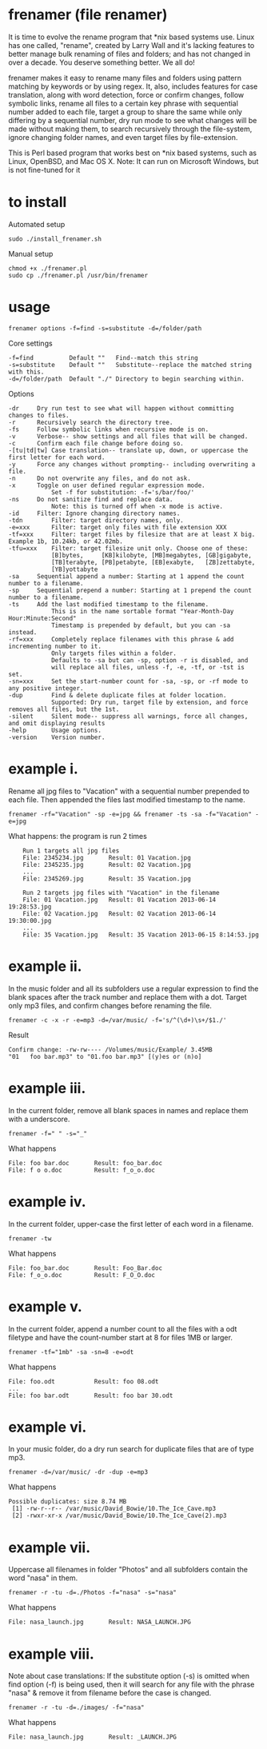 frenamer (file renamer)
========
It is time to evolve the rename program that *nix based systems use. Linux has one called, "rename", created by Larry Wall 
and it's lacking features to better manage bulk renaming of files and folders; and has not changed in over a decade. 
You deserve something better. We all do!

frenamer makes it easy to rename many files and folders using pattern matching by keywords or by using regex. It, also, includes 
features for case translation, along with word detection, force or confirm changes, follow symbolic links, rename all files to a 
certain key phrase with sequential number added to each file, target a group to share the same while only differing by a 
sequential number, dry run mode to see what changes will be made without making them, to search recursively through the 
file-system, ignore changing folder names, and even target files by file-extension.

This is Perl based program that works best on *nix based systems, such as Linux, OpenBSD, and Mac OS X. 
Note: It can run on Microsoft Windows, but is not fine-tuned for it

to install
=====
Automated setup

	sudo ./install_frenamer.sh

Manual setup

	chmod +x ./frenamer.pl
	sudo cp ./frenamer.pl /usr/bin/frenamer

usage
=====
    frenamer options -f=find -s=substitute -d=/folder/path
    
   Core settings
  
    -f=find          Default ""   Find--match this string 
    -s=substitute    Default ""   Substitute--replace the matched string with this.
    -d=/folder/path  Default "./" Directory to begin searching within.
    
   Options
   
    -dr		Dry run test to see what will happen without committing changes to files.
    -r		Recursively search the directory tree.
    -fs		Follow symbolic links when recursive mode is on.
    -v		Verbose-- show settings and all files that will be changed.
    -c		Confirm each file change before doing so.
    -[tu|td|tw]	Case translation-- translate up, down, or uppercase the first letter for each word.
    -y		Force any changes without prompting-- including overwriting a file.
    -n		Do not overwrite any files, and do not ask.
    -x		Toggle on user defined regular expression mode. 
    			Set -f for substitution: -f='s/bar/foo/'
    -ns		Do not sanitize find and replace data. 
    			Note: this is turned off when -x mode is active.
	-id		Filter: Ignore changing directory names.
	-tdn		Filter: target directory names, only.
	-e=xxx		Filter: target only files with file extension XXX
	-tf=xxx		Filter: target files by filesize that are at least X big. Example 1b, 10.24kb, or 42.02mb.
	-tfu=xxx	Filter: target filesize unit only. Choose one of these:
    			[B]bytes,     [KB]kilobyte, [MB]megabytes, [GB]gigabyte, 
    			[TB]terabyte, [PB]petabyte, [EB]exabyte,   [ZB]zettabyte,
    			[YB]yottabyte
	-sa		Sequential append a number: Starting at 1 append the count number to a filename.
	-sp		Sequential prepend a number: Starting at 1 prepend the count number to a filename.
	-ts		Add the last modified timestamp to the filename. 
				This is in the name sortable format "Year-Month-Day Hour:Minute:Second"
				Timestamp is prepended by default, but you can -sa instead.
	-rf=xxx		Completely replace filenames with this phrase & add incrementing number to it.
				Only targets files within a folder.
				Defaults to -sa but can -sp, option -r is disabled, and
				will replace all files, unless -f, -e, -tf, or -tst is set.
	-sn=xxx		Set the start-number count for -sa, -sp, or -rf mode to any positive integer.
	-dup		Find & delete duplicate files at folder location.
				Supported: Dry run, target file by extension, and force removes all files, but the 1st.
    -silent		Silent mode-- suppress all warnings, force all changes, and omit displaying results
    -help		Usage options.
    -version	Version number.
    	
example i.
=====
   Rename all jpg files to "Vacation" with a sequential number prepended to each file. Then
   appended the files last modified timestamp to the name.
    	
    frenamer -rf="Vacation" -sp -e=jpg && frenamer -ts -sa -f="Vacation" -e=jpg

   What happens: the program is run 2 times
        
        Run 1 targets all jpg files
   		File: 2345234.jpg		Result: 01 Vacation.jpg
   		File: 2345235.jpg		Result: 02 Vacation.jpg
   		...
   		File: 2345269.jpg		Result: 35 Vacation.jpg
   		
   		Run 2 targets jpg files with "Vacation" in the filename
   		File: 01 Vacation.jpg	Result: 01 Vacation 2013-06-14 19:28:53.jpg
   		File: 02 Vacation.jpg	Result: 02 Vacation 2013-06-14 19:30:00.jpg
   		...
   		File: 35 Vacation.jpg	Result: 35 Vacation 2013-06-15 8:14:53.jpg
	
example ii.
=====
   In the music folder and all its subfolders use a regular expression to find the blank spaces after 
   the track number and replace them with a dot. Target only mp3 files, and confirm changes before 
   renaming the file.
   
    frenamer -c -x -r -e=mp3 -d=/var/music/ -f='s/^(\d+)\s+/$1./'
    	
   Result
   
    Confirm change: -rw-rw---- /Volumes/music/Example/ 3.45MB
    "01   foo bar.mp3" to "01.foo bar.mp3" [(y)es or (n)o] 

example iii.
=====
   In the current folder, remove all blank spaces in names and replace them with a underscore.
   
    frenamer -f=" "	-s="_"
   
   What happens
  
    File: foo bar.doc       Result: foo_bar.doc
    File: f o o.doc	        Result: f_o_o.doc

example iv.
=====
   In the current folder, upper-case the first letter of each word in a filename.
   
    frenamer -tw
    	
   What happens
    	
    File: foo_bar.doc  	    Result: Foo_Bar.doc
    File: f_o_o.doc	   	    Result: F_O_O.doc

example v.
=====
   In the current folder, append a number count to all the files with a odt filetype and
   have the count-number start at 8 for files 1MB or larger.
    	
    frenamer -tf="1mb" -sa -sn=8 -e=odt

   What happens
   
    File: foo.odt          	Result: foo 08.odt
    ...
    File: foo bar.odt       Result: foo bar 30.odt

example vi.
=====

   In your music folder, do a dry run search for duplicate files that are of type mp3.
   
    frenamer -d=/var/music/ -dr -dup -e=mp3

   What happens
        
    Possible duplicates: size 8.74 MB
     [1] -rw-r--r-- /var/music/David_Bowie/10.The_Ice_Cave.mp3
     [2] -rwxr-xr-x /var/music/David_Bowie/10.The_Ice_Cave(2).mp3

example vii.
=====

   Uppercase all filenames in folder "Photos" and all subfolders contain the word "nasa" in them.
   
    frenamer -r -tu -d=./Photos -f="nasa" -s="nasa"
    	
   What happens
    	
    File: nasa_launch.jpg     	Result: NASA_LAUNCH.JPG

example viii.
=====

   Note about case translations: 
   If the substitute option (-s) is omitted when find option (-f) is being used, 
   then it will search for any file with the phrase "nasa" & remove it from filename 
   before the case is changed.
   
    frenamer -r -tu -d=./images/ -f="nasa"
    
   What happens
    
    File: nasa_launch.jpg     	Result: _LAUNCH.JPG
